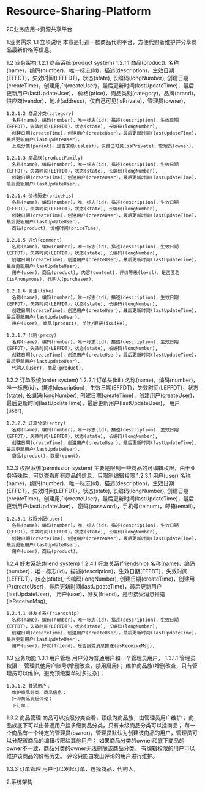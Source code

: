 # Resource-Sharing-Platform
2C业务应用->资源共享平台


1.业务需求
1.1 立项说明
  本意是打造一款商品代购平台，方便代购者维护并分享商品最新价格等信息。

1.2 业务架构
  1.2.1 商品系统(product system)
    1.2.1.1 商品(product): 
	  名称(name)，编码(number)，唯一标志(id)，描述(description)，生效日期(EFFDT)，失效时间(LEFFDT)，状态(state), 长编码(longNumber),
	  创建日期(createTime)，创建用户(createUser)，最后更新时间(lastUpdateTime)，最后更新用户(lastUpdateUser)，
	  价格(price)，商品类别(category)，品牌(brand)，供应商(vendor)，地址(address)，仅自己可见(isPrivate)，管理员(owner)，
	  
	1.2.1.2 商品分类(category)
	  名称(name)，编码(number)，唯一标志(id)，描述(description)，生效日期(EFFDT)，失效时间(LEFFDT)，状态(state), 长编码(longNumber),
	  创建日期(createTime)，创建用户(createUser)，最后更新时间(lastUpdateTime)，最后更新用户(lastUpdateUser)，
	  上级分类(parent)，是否末级(isLeaf)，仅自己可见(isPrivate)，管理员(owner)，
	
	1.2.1.3 商品族(productFamily)
	  名称(name)，编码(number)，唯一标志(id)，描述(description)，生效日期(EFFDT)，失效时间(LEFFDT)，状态(state), 长编码(longNumber),
	  创建日期(createTime)，创建用户(createUser)，最后更新时间(lastUpdateTime)，最后更新用户(lastUpdateUser)，
	  
	1.2.1.4 价格历史(priceHis)
	  名称(name)，编码(number)，唯一标志(id)，描述(description)，生效日期(EFFDT)，失效时间(LEFFDT)，状态(state), 长编码(longNumber),
	  创建日期(createTime)，创建用户(createUser)，最后更新时间(lastUpdateTime)，最后更新用户(lastUpdateUser)，
	  商品(product)，价格时间(priceTime)，
	  
	1.2.1.5 评价(comment)
	  名称(name)，编码(number)，唯一标志(id)，描述(description)，生效日期(EFFDT)，失效时间(LEFFDT)，状态(state), 长编码(longNumber),
	  创建日期(createTime)，创建用户(createUser)，最后更新时间(lastUpdateTime)，最后更新用户(lastUpdateUser)，
	  用户(user)，商品(product), 内容(content)，评价等级(level)，是否匿名(isAnonymous), 代购人(purchaser)，
	 
	1.2.1.6 关注(like)
	  名称(name)，编码(number)，唯一标志(id)，描述(description)，生效日期(EFFDT)，失效时间(LEFFDT)，状态(state), 长编码(longNumber),
	  创建日期(createTime)，创建用户(createUser)，最后更新时间(lastUpdateTime)，最后更新用户(lastUpdateUser)，
	  用户(user), 商品(product), 关注/屏蔽(isLike),
	  
	1.2.1.7 代购(proxy)
	  名称(name)，编码(number)，唯一标志(id)，描述(description)，生效日期(EFFDT)，失效时间(LEFFDT)，状态(state), 长编码(longNumber),
	  创建日期(createTime)，创建用户(createUser)，最后更新时间(lastUpdateTime)，最后更新用户(lastUpdateUser)，
	  代购人(user), 商品(product), 
	  
  1.2.2 订单系统(order system)
    1.2.2.1 订单头(bill)
	  名称(name)，编码(number)，唯一标志(id)，描述(description)，生效日期(EFFDT)，失效时间(LEFFDT)，状态(state), 长编码(longNumber),
	  创建日期(createTime)，创建用户(createUser)，最后更新时间(lastUpdateTime)，最后更新用户(lastUpdateUser)，
	  用户(user)，
	  
	1.2.2.2 订单分录(entry)
	  名称(name)，编码(number)，唯一标志(id)，描述(description)，生效日期(EFFDT)，失效时间(LEFFDT)，状态(state), 长编码(longNumber),
	  创建日期(createTime)，创建用户(createUser)，最后更新时间(lastUpdateTime)，最后更新用户(lastUpdateUser)，
	  商品(product)，数量(count)，
  
  1.2.3 权限系统(permission system)    主要是限制一些商品的可编辑权限，由于业务特殊性，可以查看所有商品的信息，只限制编辑权限
    1.2.3.1 用户(user)
	  名称(name)，编码(number)，唯一标志(id)，描述(description)，生效日期(EFFDT)，失效时间(LEFFDT)，状态(state), 长编码(longNumber),
	  创建日期(createTime)，创建用户(createUser)，最后更新时间(lastUpdateTime)，最后更新用户(lastUpdateUser)，
	  密码(password)，手机号(telnum)，邮箱(email)，
	
	1.2.3.1 权限分配(user)
	  名称(name)，编码(number)，唯一标志(id)，描述(description)，生效日期(EFFDT)，失效时间(LEFFDT)，状态(state), 长编码(longNumber),
	  创建日期(createTime)，创建用户(createUser)，最后更新时间(lastUpdateTime)，最后更新用户(lastUpdateUser)，
	  用户(user)，商品(product)，
	  
  1.2.4 好友系统(friend system)
    1.2.4.1 好友关系(friendship)
	  名称(name)，编码(number)，唯一标志(id)，描述(description)，生效日期(EFFDT)，失效时间(LEFFDT)，状态(state), 长编码(longNumber),
	  创建日期(createTime)，创建用户(createUser)，最后更新时间(lastUpdateTime)，最后更新用户(lastUpdateUser)，
      用户(user)，好友(friend)，是否接受消息推送(isReceiveMsg),
	  
	1.2.4.1 好友关系(friendship)
	  名称(name)，编码(number)，唯一标志(id)，描述(description)，生效日期(EFFDT)，失效时间(LEFFDT)，状态(state), 长编码(longNumber),
	  创建日期(createTime)，创建用户(createUser)，最后更新时间(lastUpdateTime)，最后更新用户(lastUpdateUser)，
      用户(user)，好友(friend)，是否接受消息推送(isReceiveMsg),
	  
	  
1.3 业务功能
  1.3.1 用户管理
    用户分为普通用户和一个管理员用户，
	1.3.1.1 管理员权限：
	  管理其他用户账号(增删改查，禁用启用)；
	  维护商品族(增删改查，只有管理员可以维护，避免顶级菜单过多过杂)；
	  
	1.3.1.2 普通用户：
	  维护商品分类、商品信息；
	  针对商品发起评论；
	  下订单；
  
  1.3.2 商品管理
    商品可以按照分类查看，顶级为商品族，由管理员用户维护；
	商品族底下可以由普通用户挂多级商品分类，只有末级商品分类可以挂商品；
	每一个商品有一个特定的管理员(owner)，管理员默认为创建该商品的用户，管理员可以分配该商品的编辑权限给其他用户；
	如果商品分类的owner和底下商品的owner不一致，商品分类的owner无法删除该商品分类。
	有编辑权限的用户可以维护该商品的价格历史。
	评论只能由发出评论的用户进行维护。

  1.3.3 订单管理
    用户可以发起订单，选择商品，代购人，

2.系统架构

	  
	
	
	
	






	
	
	
	
	
	
	
	
	
	
	
	
	
	
	
	